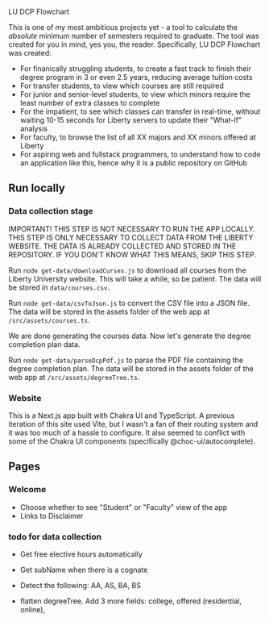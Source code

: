 

LU DCP Flowchart


This is one of my most ambitious projects yet - a tool to calculate the _absolute_ minimum number of semesters required to graduate. The tool was created for you in mind, yes you, the reader. Specifically, LU DCP Flowchart was created:

- For finanically struggling students, to create a fast track to finish their degree program in 3 or even 2.5 years, reducing average tuition costs
- For transfer students, to view which courses are still required
- For junior and senior-level students, to view which minors require the least number of extra classes to complete
- For the impatient, to see which classes can transfer in real-time, without waiting 10-15 seconds for Liberty servers to update their "What-If" analysis
- For faculty, to browse the list of all XX majors and XX minors offered at Liberty
- For aspiring web and fullstack programmers, to understand how to code an application like this, hence why it is a public repository on GitHub

## Run locally

### Data collection stage

IMPORTANT! THIS STEP IS NOT NECESSARY TO RUN THE APP LOCALLY. THIS STEP IS ONLY NECESSARY TO COLLECT DATA FROM THE LIBERTY WEBSITE. THE DATA IS ALREADY COLLECTED AND STORED IN THE REPOSITORY. IF YOU DON'T KNOW WHAT THIS MEANS, SKIP THIS STEP.

Run `node get-data/downloadCurses.js` to download all courses from the Liberty University website. This will take a while, so be patient. The data will be stored in `data/courses.csv`.

Run `node get-data/csvToJson.js` to convert the CSV file into a JSON file. The data will be stored in the assets folder of the web app at `/src/assets/courses.ts`.

We are done generating the courses data. Now let's generate the degree completion plan data.

Run `node get-data/parseDcpPdf.js` to parse the PDF file containing the degree completion plan. The data will be stored in the assets folder of the web app at `/src/assets/degreeTree.ts`.

### Website

This is a Next.js app built with Chakra UI and TypeScript. A previous iteration of this site used Vite, but I wasn't a fan of their routing system and it was too much of a hassle to configure. It also seemed to conflict with some of the Chakra UI components (specifically @choc-ui/autocomplete).

## Pages

### Welcome
- Choose whether to see "Student" or "Faculty" view of the app
- Links to Disclaimer


### todo for data collection 

- Get free elective hours automatically
- Get subName when there is a cognate
- Detect the following: AA, AS, BA, BS

- flatten degreeTree. Add 3 more fields: college, offered (residential, online), 